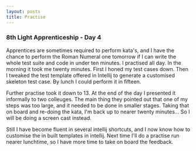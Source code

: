 ```yaml
---
layout: posts
title: Practise
---
```

### 8th Light Apprenticeship - Day 4

Apprentices are sometimes required to perform kata's, and I have the chance to perform the Roman Numeral one tomorrow if I can write the whole test suite and code in under ten minutes. I practised all day. In the morning it took me twenty minutes. First I honed my test cases down. Then I tweaked the test template offered in Intellij to generate a customised skeleton test case. By lunch I could perform it in fifteen.

Further practise took it down to 13. At the end of the day I presented it informally to two colleuges. The main thing they pointed out that one of my steps was too large, and it needed to be done in smaller stages. Taking that on board and re-doing the kata, I'm back up to nearer twenty minutes... So I will be doing a screen cast instead. 

Still I have become fluent in several intellij shortcuts, and I now know how to customise the in built templates in intellij. Next time I'll do a practise run nearer lunchtime, so I have more time to take on board the feedback.